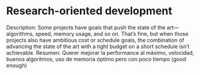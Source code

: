 # Research-oriented development

Description: Some projects have goals that push the state of the art—algorithms, speed, memory usage, and so on. That’s fine, but when those projects also have ambitious cost or schedule goals, the combination of advancing the state of the art with a tight budget on a short schedule isn’t achievable.
Resumen: Querer mejorar la performance al máximo, velocidad, buenos algoritmos, uso de memoria óptimo pero con poco tiempo (good enough)